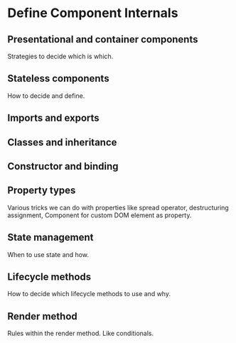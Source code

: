 # Define Component Internals

## Presentational and container components

Strategies to decide which is which.

## Stateless components

How to decide and define.

## Imports and exports

## Classes and inheritance

## Constructor and binding

## Property types

Various tricks we can do with properties like spread operator, destructuring assignment,
Component for custom DOM element as property.

## State management

When to use state and how.

## Lifecycle methods

How to decide which lifecycle methods to use and why.

## Render method

Rules within the render method. Like conditionals.
